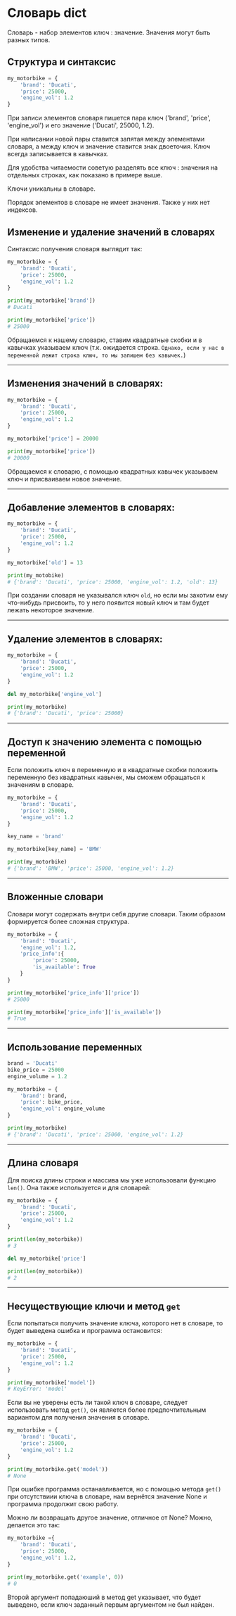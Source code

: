 # Словарь dict

Словарь - набор элементов ключ : значение. Значения могут быть разных типов.

## Структура и синтаксис

```python
my_motorbike = {
    'brand': 'Ducati',
    'price': 25000,
    'engine_vol': 1.2
}
```

При записи элементов словаря пишется пара ключ ('brand', 'price', 'engine_vol') и его значение ('Ducati', 25000, 1.2). 

При написании новой пары ставится запятая между элементами словаря, а между ключ и значение ставится знак двоеточия. Ключ всегда записывается в кавычках.

Для удобства читаемости советую разделять все ключ : значения на отдельных строках, как показано в примере выше.

Ключи уникальны в словаре.

Порядок элементов в словаре не имеет значения. Также у них нет индексов. 

## Изменение и удаление значений в словарях

Синтаксис получения словаря выглядит так:

```python
my_motorbike = {
    'brand': 'Ducati',
    'price': 25000,
    'engine_vol': 1.2
}

print(my_motorbike['brand'])
# Ducati

print(my_motorbike['price'])
# 25000
```

Обращаемся к нашему словарю, ставим квадратные скобки и в кавычках указываем ключ (т.к. ожидается строка. `Однако, если у нас в переменной лежит строка ключ, то мы запишем без кавычек.`)

---

## Изменения значений в словарях: 

```python
my_motorbike = {
    'brand': 'Ducati',
    'price': 25000,
    'engine_vol': 1.2
}

my_motorbike['price'] = 20000

print(my_motorbike['price'])
# 20000
```

Обращаемся к словарю, с помощью квадратных кавычек указываем ключ и присваиваем новое значение. 

---

## Добавление элементов в словарях:

```python
my_motorbike = {
    'brand': 'Ducati',
    'price': 25000,
    'engine_vol': 1.2
}

my_motorbike['old'] = 13

print(my_motobike)
# {'brand': 'Ducati', 'price': 25000, 'engine_vol': 1.2, 'old': 13}
```

При создании словаря не указывался ключ `old`, но если мы захотим ему что-нибудь присвоить, то у него появится новый ключ и там будет лежать некоторое значение.

---

## Удаление элементов в словарях:

```python
my_motorbike = {
    'brand': 'Ducati',
    'price': 25000,
    'engine_vol': 1.2
}

del my_motorbike['engine_vol']

print(my_motorbike)
# {'brand': 'Ducati', 'price': 25000}
```

---

## Доступ к значению элемента с помощью переменной

Если положить ключ в переменную и в квадратные скобки положить переменную без квадратных кавычек, мы сможем обращаться к значениям в словаре.

```python
my_motorbike = {
    'brand': 'Ducati',
    'price': 25000,
    'engine_vol': 1.2
}

key_name = 'brand'

my_motorbike[key_name] = 'BMW'

print(my_motorbike)
# {'brand': 'BMW', 'price': 25000, 'engine_vol': 1.2}
```

---

## Вложенные словари

Словари могут содержать внутри себя другие словари. Таким образом формируется более сложная структура.

```python
my_motorbike = {
    'brand': 'Ducati',
    'engine_vol': 1.2,
    'price_info':{
        'price': 25000,
        'is_available': True
    }
}

print(my_motorbike['price_info']['price'])
# 25000

print(my_motorbike['price_info']['is_available'])
# True
```

---

## Использование переменных

```python
brand = 'Ducati'
bike_price = 25000
engine_volume = 1.2

my_motorbike = {
    'brand': brand,
    'price': bike_price,
    'engine_vol': engine_volume    
}

print(my_motorbike)
# {'brand': 'Ducati', 'price': 25000, 'engine_vol': 1.2}
```
---

## Длина словаря

Для поиска длины строки и массива мы уже использовали функцию `len()`. Она также используется и для словарей:

```python
my_motorbike = {
    'brand': 'Ducati',
    'price': 25000,
    'engine_vol': 1.2    
}

print(len(my_motorbike))
# 3

del my_motorbike['price']

print(len(my_motorbike))
# 2
```

---

## Несуществующие ключи и метод `get`

Если попытаться получить значение ключа, которого нет в словаре, то будет выведена ошибка и программа остановится:

```python
my_motorbike = {
    'brand': 'Ducati',
    'price': 25000,
    'engine_vol': 1.2    
}

print(my_motorbike['model'])
# KeyError: 'model'
```

Если вы не уверены есть ли такой ключ в словаре, следует использовать метод `get()`, он является более предпочтительным вариантом для получения значения в словаре.

```python
my_motorbike = {
    'brand': 'Ducati',
    'price': 25000,
    'engine_vol': 1.2    
}

print(my_motorbike.get('model'))
# None
```

При ошибке программа останавливается, но с помощью метода `get()` при отсутствиии ключа в словаре, нам вернётся значение None и программа продолжит свою работу.

Можно ли возвращать другое значение, отличное от None? Можно, делается это так:

```python
my_motorbike ={
    'brand': 'Ducati',
    'price': 25000,
    'engine_vol': 1.2,
}

print(my_motorbike.get('example', 0))
# 0
```

Второй аргумент попадаюший в метод get указывает, что будет выведено, если ключ заданный первым аргументом не был найден. 
